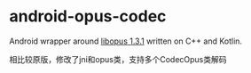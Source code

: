 # android-opus-codec
Android wrapper around [libopus 1.3.1](https://opus-codec.org/release/stable/2019/04/12/libopus-1_3_1.html) written on C++ and Kotlin.

相比较原版，修改了jni和opus类，支持多个CodecOpus类解码
